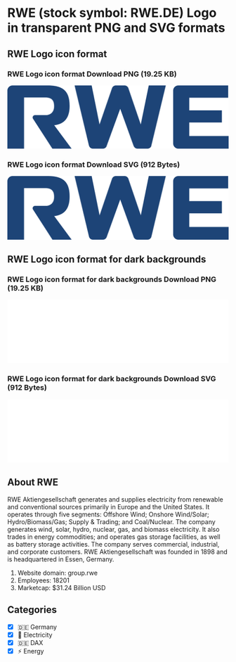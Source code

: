 # RWE (stock symbol: RWE.DE) Logo in transparent PNG and SVG formats

## RWE Logo icon format

### RWE Logo icon format Download PNG (19.25 KB)

![RWE Logo icon format Download PNG (19.25 KB)](/img/orig/RWE.DE-2ab88a77.png)

### RWE Logo icon format Download SVG (912 Bytes)

![RWE Logo icon format Download SVG (912 Bytes)](/img/orig/RWE.DE-ebb203c7.svg)

## RWE Logo icon format for dark backgrounds

### RWE Logo icon format for dark backgrounds Download PNG (19.25 KB)

![RWE Logo icon format for dark backgrounds Download PNG (19.25 KB)](/img/orig/RWE.DE.D-276d6818.png)

### RWE Logo icon format for dark backgrounds Download SVG (912 Bytes)

![RWE Logo icon format for dark backgrounds Download SVG (912 Bytes)](/img/orig/RWE.DE.D-9de69069.svg)

## About RWE

RWE Aktiengesellschaft generates and supplies electricity from renewable and conventional sources primarily in Europe and the United States. It operates through five segments: Offshore Wind; Onshore Wind/Solar; Hydro/Biomass/Gas; Supply & Trading; and Coal/Nuclear. The company generates wind, solar, hydro, nuclear, gas, and biomass electricity. It also trades in energy commodities; and operates gas storage facilities, as well as battery storage activities. The company serves commercial, industrial, and corporate customers. RWE Aktiengesellschaft was founded in 1898 and is headquartered in Essen, Germany.

1. Website domain: group.rwe
2. Employees: 18201
3. Marketcap: $31.24 Billion USD


## Categories
- [x] 🇩🇪 Germany
- [x] 🔋 Electricity
- [x] 🇩🇪 DAX
- [x] ⚡ Energy
